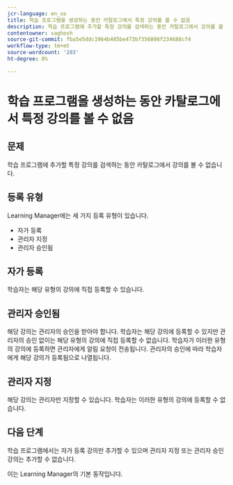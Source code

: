 ```yaml
---
jcr-language: en_us
title: 학습 프로그램을 생성하는 동안 카탈로그에서 특정 강의를 볼 수 없음
description: 학습 프로그램에 추가할 특정 강의를 검색하는 동안 카탈로그에서 강의를 볼 수 없습니다.
contentowner: saghosh
source-git-commit: fba5e5ddc1964b485be473bf356806f234688cf4
workflow-type: tm+mt
source-wordcount: '203'
ht-degree: 0%

---
```




# 학습 프로그램을 생성하는 동안 카탈로그에서 특정 강의를 볼 수 없음

## 문제

학습 프로그램에 추가할 특정 강의를 검색하는 동안 카탈로그에서 강의를 볼 수 없습니다.

## 등록 유형

Learning Manager에는 세 가지 등록 유형이 있습니다.

* 자가 등록
* 관리자 지정
* 관리자 승인됨

## 자가 등록

학습자는 해당 유형의 강의에 직접 등록할 수 있습니다.

## 관리자 승인됨

해당 강의는 관리자의 승인을 받아야 합니다. 학습자는 해당 강의에 등록할 수 있지만 관리자의 승인 없이는 해당 유형의 강의에 직접 등록할 수 없습니다. 학습자가 이러한 유형의 강의에 등록하면 관리자에게 알림 요청이 전송됩니다. 관리자의 승인에 따라 학습자에게 해당 강의가 등록됨으로 나열됩니다.

## 관리자 지정

해당 강의는 관리자만 지정할 수 있습니다. 학습자는 이러한 유형의 강의에 등록할 수 없습니다.

## 다음 단계

학습 프로그램에서는 자가 등록 강의만 추가할 수 있으며 관리자 지정 또는 관리자 승인 강의는 추가할 수 없습니다.

이는 Learning Manager의 기본 동작입니다.

